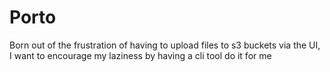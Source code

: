 # Porto
Born out of the frustration of having to upload files to s3 buckets via the UI, I want to encourage my laziness by having a cli tool do it for me

